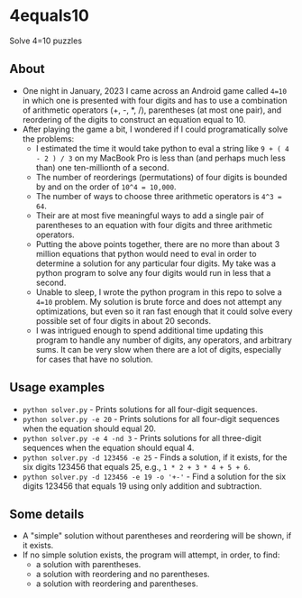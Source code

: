 # 4equals10
Solve 4=10 puzzles

## About

- One night in January, 2023 I came across an Android game called `4=10` in
  which one is presented with four digits and has to use a combination of
  arithmetic operators (+, -, \*, /), parentheses (at most one pair), and
  reordering of the digits to construct an equation equal to 10.
- After playing the game a bit, I wondered if I could programatically solve
  the problems:
  - I estimated the time it would take python to eval a string like `9 + ( 4 -
    2 ) / 3` on my MacBook Pro is less than (and perhaps much less than) one
    ten-millionth of a second.
  - The number of reorderings (permutations) of four digits is bounded by and
    on the order of `10^4 = 10,000`.
  - The number of ways to choose three arithmetic operators is `4^3 = 64`.
  - Their are at most five meaningful ways to add a single pair of parentheses
    to an equation with four digits and three arithmetic operators.
  - Putting the above points together, there are no more than about 3 million
    equations that python would need to eval in order to determine a solution
    for any particular four digits. My take was a python program to solve any
    four digits would run in less that a second.
  - Unable to sleep, I wrote the python program in this repo to solve
    a `4=10` problem. My solution is brute force and does not attempt any
    optimizations, but even so it ran fast enough that it could solve
    every possible set of four digits in about 20 seconds.
  - I was intrigued enough to spend additional time updating this program to
    handle any number of digits, any operators, and arbitrary sums.  It can be
    very slow when there are a lot of digits, especially for cases that have
    no solution.

## Usage examples
- `python solver.py` - Prints solutions for all four-digit sequences.
- `python solver.py -e 20` - Prints solutions for all four-digit sequences when
  the equation should equal 20.
- `python solver.py -e 4 -nd 3` - Prints solutions for all three-digit
  sequences when the equation should equal 4.
- `python solver.py -d 123456 -e 25` - Finds a solution, if it exists, for the six
  digits 123456 that equals 25, e.g., `1 * 2 + 3 * 4 + 5 + 6`.
- `python solver.py -d 123456 -e 19 -o '+-'` - Find a solution for the six
  digits 123456 that equals 19 using only addition and subtraction.

## Some details
- A "simple" solution without parentheses and reordering will be shown, if it exists.
- If no simple solution exists, the program will attempt, in order, to find:
  - a solution with parentheses.
  - a solution with reordering and no parentheses.
  - a solution with reordering and parentheses.

